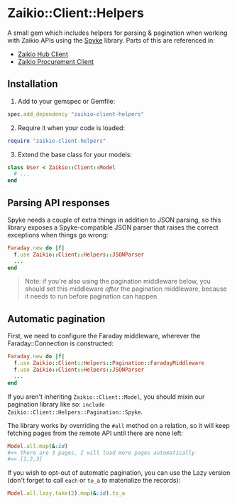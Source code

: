 # Zaikio::Client::Helpers

A small gem which includes helpers for parsing & pagination when working with
Zaikio APIs using the [Spyke] library. Parts of this are referenced in:

  * [Zaikio Hub Client]
  * [Zaikio Procurement Client]

[Spyke]: https://github.com/balvig/spyke
[Zaikio Hub Client]: https://github.com/zaikio/zaikio-hub-ruby
[Zaikio Procurement Client]: https://github.com/zaikio/zaikio-procurement-ruby

## Installation

1. Add to your gemspec or Gemfile:

```ruby
spec.add_dependency "zaikio-client-helpers"
```

2. Require it when your code is loaded:

```ruby
require "zaikio-client-helpers"
```

3. Extend the base class for your models:

```ruby
class User < Zaikio::Client::Model
  # ...
end
```

## Parsing API responses

Spyke needs a couple of extra things in addition to JSON parsing, so this library exposes
a Spyke-compatible JSON parser that raises the correct exceptions when things go wrong:

```ruby
Faraday.new do |f|
  f.use Zaikio::Client::Helpers::JSONParser
  ...
end
```

> Note: if you're also using the pagination middleware below, you should set this
> middleware _after_ the pagination middleware, because it needs to run before pagination
> can happen.

## Automatic pagination

First, we need to configure the Faraday middleware, wherever the Faraday::Connection is
constructed:

```ruby
Faraday.new do |f|
  f.use Zaikio::Client::Helpers::Pagination::FaradayMiddleware
  f.use Zaikio::Client::Helpers::JSONParser
  ...
end
```

If you aren't inheriting `Zaikio::Client::Model`, you should mixin our pagination library
like so: `include Zaikio::Client::Helpers::Pagination::Spyke`.

The library works by overriding the `#all` method on a relation, so it will keep fetching
pages from the remote API until there are none left:

```ruby
Model.all.map(&:id)
#=> There are 3 pages, I will load more pages automatically
#=> [1,2,3]
```

If you wish to opt-out of automatic pagination, you can use the Lazy version (don't forget
to call `each` or `to_a` to materialize the records):

```ruby
Model.all.lazy.take(2).map(&:id).to_a
```
